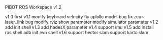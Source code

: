 PIBOT ROS Workspace v1.2

v1.0	first 
v1.1	modify keyboard velocity
	fix aplollo model bug
	fix zeus laser_link bug
	modify rviz show parameter
	modify simulator parameter
v1.2	add init shell
v1.3	add hadesX parameter
v1.4	support imu
v1.5	add install ros shell
	adb init evn shell
v1.6	support hector slam
	support karto slam 

